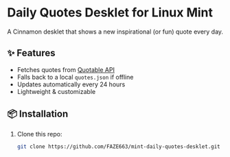 # Daily Quotes Desklet for Linux Mint

A Cinnamon desklet that shows a new inspirational (or fun) quote every day.

## ✨ Features
- Fetches quotes from [Quotable API](https://api.quotable.io)
- Falls back to a local `quotes.json` if offline
- Updates automatically every 24 hours
- Lightweight & customizable

## 📦 Installation
1. Clone this repo:
   ```bash
   git clone https://github.com/FAZE663/mint-daily-quotes-desklet.git


